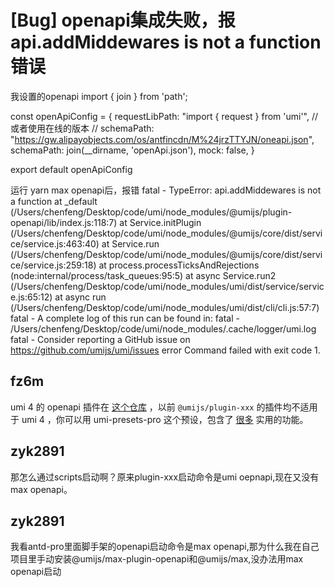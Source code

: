 # [Bug] openapi集成失败，报api.addMiddewares is not a function错误

我设置的openapi
import { join } from 'path';

const openApiConfig = {
requestLibPath: "import { request } from 'umi'",
// 或者使用在线的版本
// schemaPath: "https://gw.alipayobjects.com/os/antfincdn/M%24jrzTTYJN/oneapi.json",
schemaPath: join(\_\_dirname, 'openApi.json'),
mock: false,
}

export default openApiConfig

运行 yarn max openapi后，报错
fatal - TypeError: api.addMiddewares is not a function
at \_default (/Users/chenfeng/Desktop/code/umi/node_modules/@umijs/plugin-openapi/lib/index.js:118:7)
at Service.initPlugin (/Users/chenfeng/Desktop/code/umi/node_modules/@umijs/core/dist/service/service.js:463:40)
at Service.run (/Users/chenfeng/Desktop/code/umi/node_modules/@umijs/core/dist/service/service.js:259:18)
at process.processTicksAndRejections (node:internal/process/task_queues:95:5)
at async Service.run2 (/Users/chenfeng/Desktop/code/umi/node_modules/umi/dist/service/service.js:65:12)
at async run (/Users/chenfeng/Desktop/code/umi/node_modules/umi/dist/cli/cli.js:57:7)
fatal - A complete log of this run can be found in:
fatal - /Users/chenfeng/Desktop/code/umi/node_modules/.cache/logger/umi.log
fatal - Consider reporting a GitHub issue on https://github.com/umijs/umi/issues
error Command failed with exit code 1.

## fz6m

umi 4 的 openapi 插件在 [这个仓库](https://github.com/umijs/umi-presets-pro/tree/master/packages/max-plugin-openapi) ，以前 `@umijs/plugin-xxx` 的插件均不适用于 umi 4 ，你可以用 umi-presets-pro 这个预设，包含了 [很多](https://github.com/umijs/umi-presets-pro/blob/master/packages/umi-preset-pro/src/index.ts) 实用的功能。

## zyk2891

那怎么通过scripts启动啊？原来plugin-xxx启动命令是umi oepnapi,现在又没有max openapi。

## zyk2891

我看antd-pro里面脚手架的openapi启动命令是max openapi,那为什么我在自己项目里手动安装@umijs/max-plugin-openapi和@umijs/max,没办法用max openapi启动
